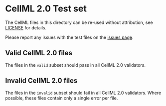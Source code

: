 # CellML 2.0 Test set

The CellML files in this directory can be re-used without attribution, see [LICENSE](./LICENSE) for details.

Please report any issues with the test files on the [issues page](https://github.com/MichaelClerx/cellml-validation/issues).

## Valid CellML 2.0 files

The files in the `valid` subset should pass in all CellML 2.0 validators.

## Invalid CellML 2.0 files

The files in the `invalid` subset should fail in all CellML 2.0 validators.
Where possible, these files contain only a single error per file.

